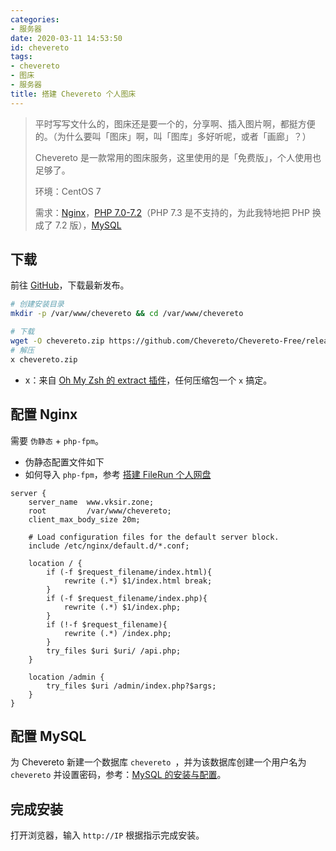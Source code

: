 ```yaml
---
categories:
- 服务器
date: 2020-03-11 14:53:50
id: chevereto
tags:
- chevereto
- 图床
- 服务器
title: 搭建 Chevereto 个人图床
---
```


> 平时写写文什么的，图床还是要一个的，分享啊、插入图片啊，都挺方便的。（为什么要叫「图床」啊，叫「图库」多好听呢，或者「画廊」？）
>
> Chevereto 是一款常用的图床服务，这里使用的是「免费版」，个人使用也足够了。
>
> 环境：CentOS 7
>
> 需求：[Nginx](https://www.vksir.zone/posts/nginx/)，[PHP 7.0-7.2](https://www.vksir.zone/posts/php/)（PHP 7.3 是不支持的，为此我特地把 PHP 换成了 7.2 版），[MySQL](https://www.vksir.zone/posts/mysql/)

## 下载

<!-- more -->

前往 [GitHub](https://github.com/Chevereto/Chevereto-Free/releases)，下载最新发布。

```bash
# 创建安装目录
mkdir -p /var/www/chevereto && cd /var/www/chevereto

# 下载
wget -O chevereto.zip https://github.com/Chevereto/Chevereto-Free/releases
# 解压
x chevereto.zip
```

- x：来自 [Oh My Zsh 的 extract 插件](https://www.vksir.zone/posts/onmyzsh/)，任何压缩包一个 `x` 搞定。

## 配置 Nginx

需要 `伪静态` + `php-fpm`。

- 伪静态配置文件如下
- 如何导入 `php-fpm`，参考 [搭建 FileRun 个人网盘](https://www.vksir.zone/posts/filerun/)

```nginx
server {
    server_name  www.vksir.zone;
    root         /var/www/chevereto;
    client_max_body_size 20m;

    # Load configuration files for the default server block.
    include /etc/nginx/default.d/*.conf;

    location / {
        if (-f $request_filename/index.html){
            rewrite (.*) $1/index.html break;
        }
        if (-f $request_filename/index.php){
            rewrite (.*) $1/index.php;
        }
        if (!-f $request_filename){
            rewrite (.*) /index.php;
        }
        try_files $uri $uri/ /api.php;
    }

    location /admin {
        try_files $uri /admin/index.php?$args;
    }
}
```

## 配置 MySQL

为 Chevereto 新建一个数据库 `chevereto `，并为该数据库创建一个用户名为 `chevereto` 并设置密码，参考：[MySQL 的安装与配置](https://www.vksir.zone/posts/mysql/)。

## 完成安装

打开浏览器，输入 `http://IP` 根据指示完成安装。
